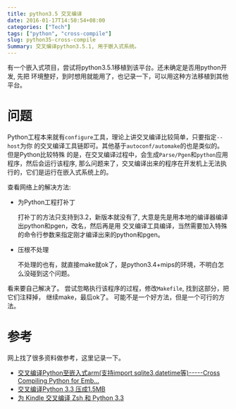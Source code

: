 ```yaml
---
title: python3.5 交叉编译
date: 2016-01-17T14:50:54+08:00
categories: ["Tech"]
tags: ["python", "cross-compile"]
slug: python35-cross-compile
Summary: 交叉编译python3.5.1, 用于嵌入式系统。
---
```


有一个嵌入式项目，尝试将python3.5.1移植到该平台。还未确定是否用python开发, 先把
环境整好，到时想用就能用了，也记录一下，可以用这种方法移植到其他平台。

# 问题
Python工程本来就有`configure`工具，理论上讲交叉编译比较简单，只要指定`--host`为你
的交叉编译工具链即可。其他基于`autoconf/automake`的也是类似的。但是Python比较特殊
的是，在交叉编译过程中，会生成`Parse/Pgen`和`python`应用程序，然后会运行该程序,
那么问题来了，交叉编译出来的程序在开发机上无法执行的，它们是运行在嵌入式系统上的。

查看网络上的解决方法:

- 为Python工程打补丁

	打补丁的方法只支持到3.2，新版本就没有了, 大意是先是用本地的编译器编译出python和pgen，改名，然后再是用
	交叉编译工具编译，当然需要加入特殊的命令行参数来指定刚才编译出来的python和pgen。
	
- 压根不处理

	不处理的也有，就直接make就ok了，是python3.4+mips的环境，不明白怎么没碰到这个问题。


看来要自己解决了。
尝试忽略执行该程序的过程，修改`Makefile`, 找到这部分，把它们注释掉，
继续make，最后ok了。
可能不是一个好方法，但是一个可行的方法。

# 参考
网上找了很多资料做参考，这里记录一下。

- [交叉编译Python至嵌入式arm(支持import sqlite3,datetime等)-----Cross Compiling Python for Emb...](http://www.tuicool.com/articles/b6f6Nvf)
- [交叉编译Python 3.3 压成1.5MB](http://www.tuicool.com/articles/YRFFfa)
- [为 Kindle 交叉编译 Zsh 和 Python 3.3](http://www.tuicool.com/articles/qe6V3y)
